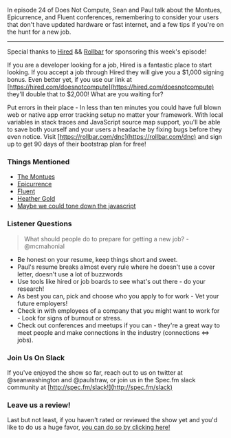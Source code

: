 In episode 24 of Does Not Compute, Sean and Paul talk about the Montues, Epicurrence, and Fluent conferences, remembering to consider your users that don't have updated hardware or fast internet, and a few tips if you're on the hunt for a new job.

---

Special thanks to [Hired](https://hired.com/doesnotcompute) && [Rollbar](https://rollbar.com/dnc) for sponsoring this week's episode!

If you are a developer looking for a job, Hired is a fantastic place to start looking. If you accept a job through Hired they will give you a $1,000 signing bonus. Even better yet, if you use our link at [https://hired.com/doesnotcompute](https://hired.com/doesnotcompute) they'll double that to $2,000! What are you waiting for?

Put errors in their place - In less than ten minutes you could have full blown web or native app error tracking setup no matter your framework. With local variables in stack traces and JavaScript source map support, you'll be able to save both yourself and your users a headache by fixing bugs before they even notice. Visit [https://rollbar.com/dnc](https://rollbar.com/dnc) and sign up to get 90 days of their bootstrap plan for free!

### Things Mentioned

* [The Montues](https://montues.com/)
* [Epicurrence](https://www.epicurrence.com/)
* [Fluent](http://conferences.oreilly.com/fluent/javascript-html-us)
* [Heather Gold](http://www.heathergold.com/)
* [Maybe we could tone down the javascript](https://eev.ee/blog/2016/03/06/maybe-we-could-tone-down-the-javascript/)

### Listener Questions

> What should people do to prepare for getting a new job? - @mcmahonial

* Be honest on your resume, keep things short and sweet.
* Paul's resume breaks almost every rule where he doesn't use a cover letter, doesn't use a lot of buzzwords
* Use tools like hired or job boards to see what's out there - do your research!
* As best you can, pick and choose who you apply to for work - Vet your future employers!
* Check in with employees of a company that you might want to work for - Look for signs of burnout or stress.
* Check out conferences and meetups if you can - they're a great way to meet people and make connections in the industry (connections <=> jobs).

### Join Us On Slack

If you've enjoyed the show so far, reach out to us on twitter at @seanwashington and @paulstraw, or join us in the Spec.fm slack community at [http://spec.fm/slack!](http://spec.fm/slack)

### Leave us a review!

Last but not least, if you haven't rated or reviewed the show yet and you'd like to do us a huge favor, [you can do so by clicking here!](https://itunes.apple.com/us/podcast/does-not-compute/id1048731980?mt=2)   
